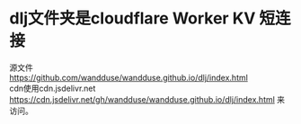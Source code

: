 
# dlj文件夹是cloudflare Worker KV 短连接
源文件 \
https://github.com/wandduse/wandduse.github.io/dlj/index.html \
cdn使用cdn.jsdelivr.net \
https://cdn.jsdelivr.net/gh/wandduse/wandduse.github.io/dlj/index.html 来访问。
